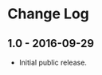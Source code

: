 Change Log
============



1.0 - 2016-09-29
-------------------------------------------------------------------------------
- Initial public release.
